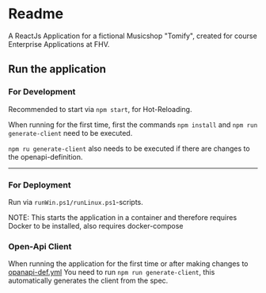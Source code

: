 # Readme

A ReactJs Application for a fictional Musicshop "Tomify", created for course Enterprise Applications at FHV.


## Run the application
### For Development

Recommended to start via ``npm start``, for Hot-Reloading.

When running for the first time, first the commands ``npm install`` and ``npm run generate-client`` need to be executed.

``npm ru generate-client`` also needs to be executed if there are changes to the openapi-definition.

***
### For Deployment

Run via ``runWin.ps1/runLinux.ps1``-scripts.

NOTE: This starts the application in a container and therefore requires Docker to be installed, also requires docker-compose


### Open-Api Client

When running the application for the first time or after making changes to [opanapi-def.yml](src/resources/openapi-def.yml)
You need to run ``npm run generate-client``, this automatically generates the client from the spec.